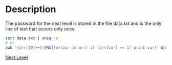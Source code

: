 # Description
The password for the next level is stored in the file data.txt and is the only line of text that occurs only once

```bash
sort data.txt | uniq -u
# or
awk '{arr[$0]++};END{for(var in arr) if (arr[var] == 1) print var}' data.txt
```

[Next Level](level_9.md)
